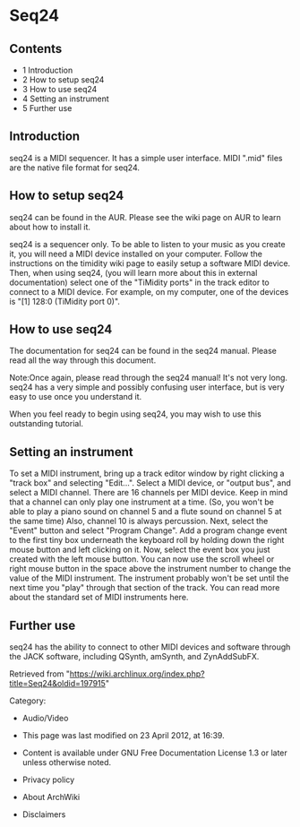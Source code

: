 Seq24
=====

Contents
--------

-   1 Introduction
-   2 How to setup seq24
-   3 How to use seq24
-   4 Setting an instrument
-   5 Further use

Introduction
------------

seq24 is a MIDI sequencer. It has a simple user interface. MIDI ".mid"
files are the native file format for seq24.

How to setup seq24
------------------

seq24 can be found in the AUR. Please see the wiki page on AUR to learn
about how to install it.

seq24 is a sequencer only. To be able to listen to your music as you
create it, you will need a MIDI device installed on your computer.
Follow the instructions on the timidity wiki page to easily setup a
software MIDI device. Then, when using seq24, (you will learn more about
this in external documentation) select one of the "TiMidity ports" in
the track editor to connect to a MIDI device. For example, on my
computer, one of the devices is "[1] 128:0 (TiMidity port 0)".

How to use seq24
----------------

The documentation for seq24 can be found in the seq24 manual. Please
read all the way through this document.

Note:Once again, please read through the seq24 manual! It's not very
long. seq24 has a very simple and possibly confusing user interface, but
is very easy to use once you understand it.

When you feel ready to begin using seq24, you may wish to use this
outstanding tutorial.

Setting an instrument
---------------------

To set a MIDI instrument, bring up a track editor window by right
clicking a "track box" and selecting "Edit...". Select a MIDI device, or
"output bus", and select a MIDI channel. There are 16 channels per MIDI
device. Keep in mind that a channel can only play one instrument at a
time. (So, you won't be able to play a piano sound on channel 5 and a
flute sound on channel 5 at the same time) Also, channel 10 is always
percussion. Next, select the "Event" button and select "Program Change".
Add a program change event to the first tiny box underneath the keyboard
roll by holding down the right mouse button and left clicking on it.
Now, select the event box you just created with the left mouse button.
You can now use the scroll wheel or right mouse button in the space
above the instrument number to change the value of the MIDI instrument.
The instrument probably won't be set until the next time you "play"
through that section of the track. You can read more about the standard
set of MIDI instruments here.

Further use
-----------

seq24 has the ability to connect to other MIDI devices and software
through the JACK software, including QSynth, amSynth, and ZynAddSubFX.

Retrieved from
"https://wiki.archlinux.org/index.php?title=Seq24&oldid=197915"

Category:

-   Audio/Video

-   This page was last modified on 23 April 2012, at 16:39.
-   Content is available under GNU Free Documentation License 1.3 or
    later unless otherwise noted.
-   Privacy policy
-   About ArchWiki
-   Disclaimers

